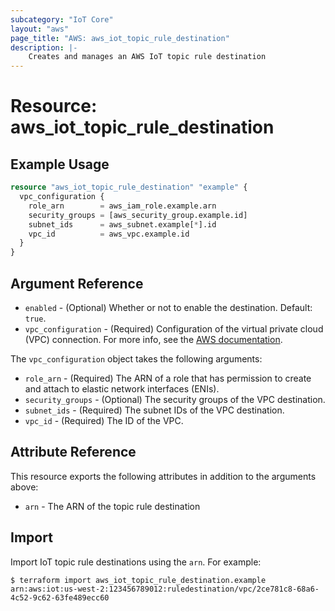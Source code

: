 ```yaml
---
subcategory: "IoT Core"
layout: "aws"
page_title: "AWS: aws_iot_topic_rule_destination"
description: |-
    Creates and manages an AWS IoT topic rule destination
---
```


# Resource: aws_iot_topic_rule_destination

## Example Usage

```terraform
resource "aws_iot_topic_rule_destination" "example" {
  vpc_configuration {
    role_arn        = aws_iam_role.example.arn
    security_groups = [aws_security_group.example.id]
    subnet_ids      = aws_subnet.example[*].id
    vpc_id          = aws_vpc.example.id
  }
}
```

## Argument Reference

* `enabled` - (Optional) Whether or not to enable the destination. Default: `true`.
* `vpc_configuration` - (Required) Configuration of the virtual private cloud (VPC) connection. For more info, see the [AWS documentation](https://docs.aws.amazon.com/iot/latest/developerguide/vpc-rule-action.html).

The `vpc_configuration` object takes the following arguments:

* `role_arn` - (Required) The ARN of a role that has permission to create and attach to elastic network interfaces (ENIs).
* `security_groups` - (Optional) The security groups of the VPC destination.
* `subnet_ids` - (Required) The subnet IDs of the VPC destination.
* `vpc_id` - (Required) The ID of the VPC.

## Attribute Reference

This resource exports the following attributes in addition to the arguments above:

* `arn` - The ARN of the topic rule destination

## Import

Import IoT topic rule destinations using the `arn`. For example:

```
$ terraform import aws_iot_topic_rule_destination.example arn:aws:iot:us-west-2:123456789012:ruledestination/vpc/2ce781c8-68a6-4c52-9c62-63fe489ecc60
```
